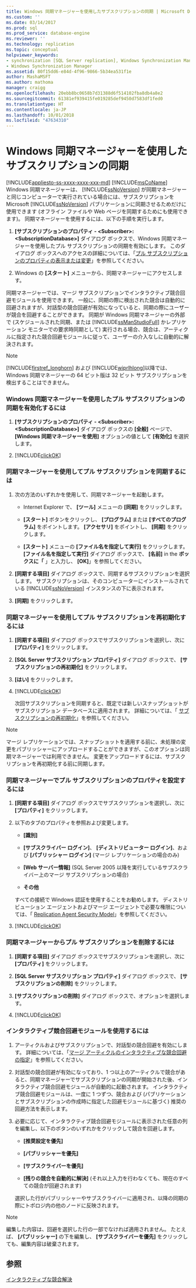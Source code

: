 ```yaml
---
title: Windows 同期マネージャーを使用したサブスクリプションの同期 | Microsoft Docs
ms.custom: ''
ms.date: 03/14/2017
ms.prod: sql
ms.prod_service: database-engine
ms.reviewer: ''
ms.technology: replication
ms.topic: conceptual
helpviewer_keywords:
- synchronization [SQL Server replication], Windows Synchronization Manager
- Windows Synchronization Manager
ms.assetid: 80f15dd6-e84d-4f96-9866-5b34ea531f1e
author: MashaMSFT
ms.author: mathoma
manager: craigg
ms.openlocfilehash: 20ebb8bc0658b7d31388d6f514102fba8db4a8e2
ms.sourcegitcommit: 61381ef939415fe019285def9450d7583df1fed0
ms.translationtype: HT
ms.contentlocale: ja-JP
ms.lasthandoff: 10/01/2018
ms.locfileid: "47634310"
---
```

# <a name="synchronize-a-subscription-using-windows-synchronization-manager"></a>Windows 同期マネージャーを使用したサブスクリプションの同期
[!INCLUDE[appliesto-ss-xxxx-xxxx-xxx-md](../../includes/appliesto-ss-xxxx-xxxx-xxx-md.md)]
  [!INCLUDE[msCoName](../../includes/msconame-md.md)] Windows 同期マネージャーは、 [!INCLUDE[ssNoVersion](../../includes/ssnoversion-md.md)] が同期マネージャーと同じコンピューターで実行されている場合には、サブスクリプションを Microsoft [!INCLUDE[ssNoVersion](../../includes/ssnoversion-md.md)] パブリケーションに同期させるためだけに使用できます (オフライン ファイルや Web ページを同期するためにも使用できます)。 同期マネージャーを使用するには、以下の手順を実行します。  
  
1.  **[サブスクリプションのプロパティ - \<Subscriber>: \<SubscriptionDatabase>]** ダイアログ ボックスで、Windows 同期マネージャーを使用したプル サブスクリプションの同期を有効にします。 このダイアログ ボックスへのアクセスの詳細については、「[プル サブスクリプションのプロパティの表示または変更](../../relational-databases/replication/view-and-modify-pull-subscription-properties.md)」を参照してください。  
  
2.  Windows の **[スタート]** メニューから、同期マネージャーにアクセスします。  
  
 同期マネージャーでは、マージ サブスクリプションでインタラクティブ競合回避モジュールを使用できます。 一般に、同期の際に検出された競合は自動的に回避されますが、対話型の競合回避が有効になっていると、同期の際にユーザーが競合を回避することができます。 同期が Windows 同期マネージャーの外部で (スケジュールされた同期、または [!INCLUDE[ssManStudioFull](../../includes/ssmanstudiofull-md.md)] かレプリケーション モニターでの要求時同期として) 実行される場合、競合は、アーティクルに指定された競合回避モジュールに従って、ユーザーの介入なしに自動的に解決されます。  
  
> [!NOTE]  
>  [!INCLUDE[firstref_longhorn](../../includes/firstref-longhorn-md.md)] および [!INCLUDE[wiprlhlong](../../includes/wiprlhlong-md.md)]以降では、Windows 同期マネージャーの 64 ビット版は 32 ビット サブスクリプションを検出することはできません。  
  
### <a name="to-enable-the-synchronization-of-pull-subscriptions-with-windows-synchronization-manager"></a>Windows 同期マネージャーを使用したプル サブスクリプションの同期を有効化するには  
  
1.  **[サブスクリプションのプロパティ - \<Subscriber>: \<SubscriptionDatabase>]** ダイアログ ボックスの **[全般]** ページで、**[Windows 同期マネージャーを使用]** オプションの値として **[有効化]** を選択します。  
  
2.  [!INCLUDE[clickOK](../../includes/clickok-md.md)]  
  
### <a name="to-synchronize-a-pull-subscription-with-synchronization-manager"></a>同期マネージャーを使用してプル サブスクリプションを同期するには  
  
1.  次の方法のいずれかを使用して、同期マネージャーを起動します。  
  
    -   Internet Explorer で、 **[ツール]** メニューの **[同期]** をクリックします。  
  
    -   **[スタート]** ボタンをクリックし、 **[プログラム]** または **[すべてのプログラム]** をポイントします。 **[アクセサリ]** をポイントし、 **[同期]** をクリックします。  
  
    -   **[スタート]** メニューの **[ファイル名を指定して実行]** をクリックします。 **[ファイル名を指定して実行]** ダイアログ ボックスで、 **[名前]** in the **ボックスに「** 」と入力し、 **[OK]**」を参照してください。  
  
2.  **[同期する項目]** ダイアログ ボックスで、同期するサブスクリプションを選択します。 サブスクリプションは、そのコンピューターにインストールされている [!INCLUDE[ssNoVersion](../../includes/ssnoversion-md.md)] インスタンスの下に表示されます。  
  
3.  **[同期]** をクリックします。  
  
### <a name="to-reinitialize-a-pull-subscription-with-synchronization-manager"></a>同期マネージャーを使用してプル サブスクリプションを再初期化するには  
  
1.  **[同期する項目]** ダイアログ ボックスでサブスクリプションを選択し、次に **[プロパティ]** をクリックします。  
  
2.  **[SQL Server サブスクリプション プロパティ]** ダイアログ ボックスで、 **[サブスクリプションの再初期化]** をクリックします。  
  
3.  **[はい]** をクリックします。  
  
4.  [!INCLUDE[clickOK](../../includes/clickok-md.md)]  
  
     次回サブスクリプションを同期すると、既定では新しいスナップショットがサブスクリプション データベースに適用されます。 詳細については、「 [サブスクリプションの再初期化](../../relational-databases/replication/reinitialize-subscriptions.md)」を参照してください。  
  
> [!NOTE]  
>  マージ レプリケーションでは、スナップショットを適用する前に、未処理の変更をパブリッシャーにアップロードすることができますが、このオプションは同期マネージャーでは利用できません。 変更をアップロードするには、サブスクリプションを再初期化する前に同期します。  
  
### <a name="to-set-properties-for-a-pull-subscription-in-synchronization-manager"></a>同期マネージャーでプル サブスクリプションのプロパティを設定するには  
  
1.  **[同期する項目]** ダイアログ ボックスでサブスクリプションを選択し、次に **[プロパティ]** をクリックします。  
  
2.  以下のタブのプロパティを参照および変更します。  
  
    -   **[識別]**  
  
    -   **[サブスクライバー ログイン]**、 **[ディストリビューター ログイン]**、および **[パブリッシャー ログイン]** (マージ レプリケーションの場合のみ)  
  
    -   **[Web サーバー情報]** (SQL Server 2005 以降を実行しているサブスクライバー上のマージ サブスクリプションの場合)  
  
    -   **その他**  
  
     すべての接続で Windows 認証を使用することをお勧めします。 ディストリビューション エージェントおよびマージ エージェントで必要な権限については、「 [Replication Agent Security Model](../../relational-databases/replication/security/replication-agent-security-model.md)」を参照してください。  
  
3.  [!INCLUDE[clickOK](../../includes/clickok-md.md)]  
  
### <a name="to-remove-a-pull-subscription-from-synchronization-manager"></a>同期マネージャーからプル サブスクリプションを削除するには  
  
1.  **[同期する項目]** ダイアログ ボックスでサブスクリプションを選択し、次に **[プロパティ]** をクリックします。  
  
2.  **[SQL Server サブスクリプション プロパティ]** ダイアログ ボックスで、 **[サブスクリプションの削除]** をクリックします。  
  
3.  **[サブスクリプションの削除]** ダイアログ ボックスで、オプションを選択します。  
  
4.  [!INCLUDE[clickOK](../../includes/clickok-md.md)]  
  
### <a name="to-use-the-interactive-resolver"></a>インタラクティブ競合回避モジュールを使用するには  
  
1.  アーティクルおよびサブスクリプションで、対話型の競合回避を有効にします。 詳細については、「[マージ アーティクルのインタラクティブな競合回避の指定](../../relational-databases/replication/publish/specify-interactive-conflict-resolution-for-merge-articles.md)」を参照してください。  
  
2.  対話型の競合回避が有効になっており、1 つ以上のアーティクルで競合があると、同期マネージャーでサブスクリプションの同期が開始された後、インタラクティブ競合回避モジュールが自動的に起動されます。 インタラクティブ競合回避モジュールは、一度に 1 つずつ、競合および (パブリケーションとサブスクリプションの作成時に指定した回避モジュールに基づく) 推奨の回避方法を表示します。  
  
3.  必要に応じて、インタラクティブ競合回避モジュールに表示された任意の列を編集し、以下のボタンのいずれかをクリックして競合を回避します。  
  
    -   **[推奨設定を優先]**  
  
    -   **[パブリッシャーを優先]**  
  
    -   **[サブスクライバーを優先]**  
  
    -   **[残りの競合を自動的に解決]** (それ以上入力を行わなくても、現在のすべての競合が回避されます)  
  
     選択した行がパブリッシャーやサブスクライバーに適用され、以降の同期の際にトポロジ内の他のノードに反映されます。  
  
> [!NOTE]  
>  編集した内容は、回避を選択した行の一部でなければ適用されません。 たとえば、 **[パブリッシャー]** の下を編集し、 **[サブスクライバーを優先]** をクリックしても、編集内容は破棄されます。  
  
## <a name="see-also"></a>参照  
 [インタラクティブな競合解決](../../relational-databases/replication/merge/advanced-merge-replication-conflict-interactive-resolution.md)  
  
  
